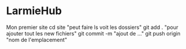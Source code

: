 # LarmieHub
Mon premier site
cd site
"peut faire ls voit les dossiers"
git add . "pour ajouter tout les new fichiers"
git commit -m "ajout de ..."
git push origin "nom de l'emplacement"
